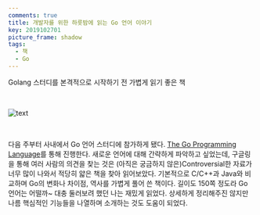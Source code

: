 ```yaml
---
comments: true
title: 개발자를 위한 하룻밤에 읽는 Go 언어 이야기
key: 2019102701
picture_frame: shadow
tags:
  - 책
  - Go
---
```


Golang 스터디를 본격적으로 시작하기 전 가볍게 읽기 좋은 책

<!--more-->

<br>

![text](https://raw.githubusercontent.com/q0115643/my_blog/master/assets/images/book-cover/go-book-jeyong.png)

<br>

다음 주부터 사내에서 Go 언어 스터디에 참가하게 됐다. [The Go Programming Language](http://www.yes24.com/Product/Goods/24334905)를 통해 진행한다.
새로운 언어에 대해 간략하게 파악하고 싶었는데, 구글링을 통해 여러 사람의 의견을 찾는 것은 (아직은 궁금하지 않은)Controversial한 자료가 너무 많이 나와서 적당히 얇은 책을 찾아 읽어보았다.
기본적으로 C/C++과 Java와 비교하며 Go의 변화나 차이점, 역사를 가볍게 풀어 쓴 책이다. 길이도 150쪽 정도라 Go 언어는 어떨까~ 대충 둘러보려 했던 나는 재밌게 읽었다.
상세하게 정리해주진 않지만 나름 핵심적인 기능들을 나열하며 소개하는 것도 도움이 되었다.
